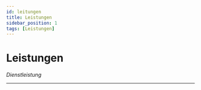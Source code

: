 ```yaml
---
id: leitungen
title: Leistungen 
sidebar_position: 1
tags: [Leistungen]
---
```


# Leistungen

*Dienstleistung* 

------



